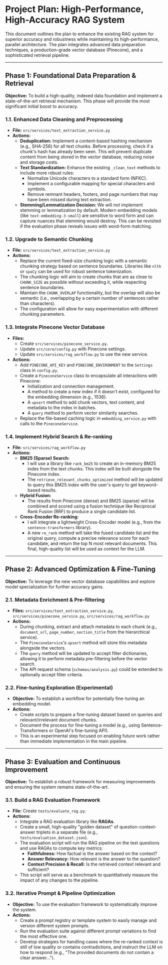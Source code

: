 # Project Plan: High-Performance, High-Accuracy RAG System

This document outlines the plan to enhance the existing RAG system for superior accuracy and robustness while maintaining its high-performance, parallel architecture. The plan integrates advanced data preparation techniques, a production-grade vector database (Pinecone), and a sophisticated retrieval pipeline.

---

## Phase 1: Foundational Data Preparation & Retrieval

**Objective:** To build a high-quality, indexed data foundation and implement a state-of-the-art retrieval mechanism. This phase will provide the most significant initial boost to accuracy.

### 1.1. Enhanced Data Cleaning and Preprocessing
-   **File:** `src/services/text_extraction_service.py`
-   **Actions:**
    -   **Deduplication:** Implement a content-based hashing mechanism (e.g., SHA-256) for all text chunks. Before processing, check if a chunk's hash has already been seen. This will prevent duplicate content from being stored in the vector database, reducing noise and storage costs.
    -   **Text Standardization:** Enhance the existing `_clean_text` methods to include more robust rules:
        -   Normalize Unicode characters to a standard form (NFKC).
        -   Implement a configurable mapping for special characters and symbols.
        -   Remove remnant headers, footers, and page numbers that may have been missed during text extraction.
    -   **Stemming/Lemmatization Decision:** We will *not* implement stemming or lemmatization by default. Modern embedding models (like `text-embedding-3-small`) are sensitive to word form and can capture nuances that stemming would destroy. This can be revisited if the evaluation phase reveals issues with word-form matching.

### 1.2. Upgrade to Semantic Chunking
-   **File:** `src/services/text_extraction_service.py`
-   **Actions:**
    -   Replace the current fixed-size chunking logic with a semantic chunking strategy based on sentence boundaries. Libraries like `nltk` or `spaCy` can be used for robust sentence tokenization.
    -   The chunking logic will aim to create chunks that are as close to `CHUNK_SIZE` as possible without exceeding it, while respecting sentence boundaries.
    -   Maintain the `CHUNK_OVERLAP` functionality, but the overlap will also be semantic (i.e., overlapping by a certain number of sentences rather than characters).
    -   The configuration will allow for easy experimentation with different chunking parameters.

### 1.3. Integrate Pinecone Vector Database
-   **Files:**
    -   Create `src/services/pinecone_service.py`.
    -   Update `src/core/config.py` with Pinecone settings.
    -   Update `src/services/rag_workflow.py` to use the new service.
-   **Actions:**
    -   Add `PINECONE_API_KEY` and `PINECONE_ENVIRONMENT` to the `Settings` class in `config.py`.
    -   Create a `PineconeService` class to encapsulate all interactions with Pinecone:
        -   Initialization and connection management.
        -   A method to create a new index if it doesn't exist, configured for the embedding dimension (e.g., 1536).
        -   A `upsert` method to add chunk vectors, text content, and metadata to the index in batches.
        -   A `query` method to perform vector similarity searches.
    -   Replace the file-based caching logic in `embedding_service.py` with calls to the `PineconeService`.

### 1.4. Implement Hybrid Search & Re-ranking
-   **File:** `src/services/rag_workflow.py`
-   **Actions:**
    -   **BM25 (Sparse) Search:**
        -   I will use a library like `rank_bm25` to create an in-memory BM25 index from the text chunks. This index will be built alongside the Pinecone index.
        -   The `retrieve_relevant_chunks_optimized` method will be updated to query this BM25 index with the user's query to get keyword-based results.
    -   **Hybrid Fusion:**
        -   The results from Pinecone (dense) and BM25 (sparse) will be combined and scored using a fusion technique like Reciprocal Rank Fusion (RRF) to produce a single candidate list.
    -   **Cross-Encoder Re-ranking:**
        -   I will integrate a lightweight Cross-Encoder model (e.g., from the `sentence-transformers` library).
        -   A new `re_rank` method will take the fused candidate list and the original query, compute a precise relevance score for each candidate, and return the top N most relevant documents. This final, high-quality list will be used as context for the LLM.

---

## Phase 2: Advanced Optimization & Fine-Tuning

**Objective:** To leverage the new vector database capabilities and explore model specialization for further accuracy gains.

### 2.1. Metadata Enrichment & Pre-filtering
-   **Files:** `src/services/text_extraction_service.py`, `src/services/pinecone_service.py`, `src/services/rag_workflow.py`
-   **Actions:**
    -   During chunking, extract and attach metadata to each chunk (e.g., `document_url`, `page_number`, `section_title` from the hierarchical service).
    -   The `PineconeService`'s `upsert` method will store this metadata alongside the vectors.
    -   The `query` method will be updated to accept filter dictionaries, allowing it to perform metadata pre-filtering before the vector search.
    -   The API request schema (`schemas/analysis.py`) could be extended to optionally accept filter criteria.

### 2.2. Fine-tuning Exploration (Experimental)
-   **Objective:** To establish a workflow for potentially fine-tuning an embedding model.
-   **Actions:**
    -   Create scripts to prepare a fine-tuning dataset based on queries and relevant/irrelevant document chunks.
    -   Document the process for fine-tuning a model (e.g., using Sentence-Transformers or OpenAI's fine-tuning API).
    -   This is an experimental step focused on enabling future work rather than immediate implementation in the main pipeline.

---

## Phase 3: Evaluation and Continuous Improvement

**Objective:** To establish a robust framework for measuring improvements and ensuring the system remains state-of-the-art.

### 3.1. Build a RAG Evaluation Framework
-   **File:** Create `tests/evaluate_rag.py`.
-   **Actions:**
    -   Integrate a RAG evaluation library like **RAGAs**.
    -   Create a small, high-quality "golden dataset" of question-context-answer triplets in a separate file (e.g., `tests/evaluation_dataset.json`).
    -   The evaluation script will run the RAG pipeline on the test questions and use RAGAs to compute key metrics:
        -   **Faithfulness:** How factual is the answer based on the context?
        -   **Answer Relevancy:** How relevant is the answer to the question?
        -   **Context Precision & Recall:** Is the retrieved context relevant and sufficient?
    -   This script will serve as a benchmark to quantitatively measure the impact of any changes to the pipeline.

### 3.2. Iterative Prompt & Pipeline Optimization
-   **Objective:** To use the evaluation framework to systematically improve the system.
-   **Actions:**
    -   Create a prompt registry or template system to easily manage and version different system prompts.
    -   Run the evaluation suite against different prompt variations to find the most effective one.
    -   Develop strategies for handling cases where the re-ranked context is still of low quality or contains contradictions, and instruct the LLM on how to respond (e.g., "The provided documents do not contain a clear answer...").
